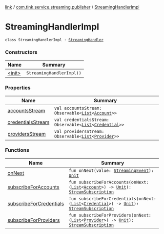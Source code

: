 [link](../../index.md) / [com.tink.service.streaming.publisher](../index.md) / [StreamingHandlerImpl](./index.md)

# StreamingHandlerImpl

`class StreamingHandlerImpl : `[`StreamingHandler`](../-streaming-handler/index.md)

### Constructors

| Name | Summary |
|---|---|
| [&lt;init&gt;](-init-.md) | `StreamingHandlerImpl()` |

### Properties

| Name | Summary |
|---|---|
| [accountsStream](accounts-stream.md) | `val accountsStream: Observable<`[`List`](https://kotlinlang.org/api/latest/jvm/stdlib/kotlin.collections/-list/index.html)`<`[`Account`](../../com.tink.model.account/-account/index.md)`>>` |
| [credentialsStream](credentials-stream.md) | `val credentialsStream: Observable<`[`List`](https://kotlinlang.org/api/latest/jvm/stdlib/kotlin.collections/-list/index.html)`<`[`Credential`](../../com.tink.model.credential/-credential/index.md)`>>` |
| [providersStream](providers-stream.md) | `val providersStream: Observable<`[`List`](https://kotlinlang.org/api/latest/jvm/stdlib/kotlin.collections/-list/index.html)`<`[`Provider`](../../com.tink.model.provider/-provider/index.md)`>>` |

### Functions

| Name | Summary |
|---|---|
| [onNext](on-next.md) | `fun onNext(value: `[`StreamingEvent`](../../com.tink.service.streaming/-streaming-event/index.md)`): `[`Unit`](https://kotlinlang.org/api/latest/jvm/stdlib/kotlin/-unit/index.html) |
| [subscribeForAccounts](subscribe-for-accounts.md) | `fun subscribeForAccounts(onNext: (`[`List`](https://kotlinlang.org/api/latest/jvm/stdlib/kotlin.collections/-list/index.html)`<`[`Account`](../../com.tink.model.account/-account/index.md)`>) -> `[`Unit`](https://kotlinlang.org/api/latest/jvm/stdlib/kotlin/-unit/index.html)`): `[`StreamSubscription`](../-stream-subscription/index.md) |
| [subscribeForCredentials](subscribe-for-credentials.md) | `fun subscribeForCredentials(onNext: (`[`List`](https://kotlinlang.org/api/latest/jvm/stdlib/kotlin.collections/-list/index.html)`<`[`Credential`](../../com.tink.model.credential/-credential/index.md)`>) -> `[`Unit`](https://kotlinlang.org/api/latest/jvm/stdlib/kotlin/-unit/index.html)`): `[`StreamSubscription`](../-stream-subscription/index.md) |
| [subscribeForProviders](subscribe-for-providers.md) | `fun subscribeForProviders(onNext: (`[`List`](https://kotlinlang.org/api/latest/jvm/stdlib/kotlin.collections/-list/index.html)`<`[`Provider`](../../com.tink.model.provider/-provider/index.md)`>) -> `[`Unit`](https://kotlinlang.org/api/latest/jvm/stdlib/kotlin/-unit/index.html)`): `[`StreamSubscription`](../-stream-subscription/index.md) |
